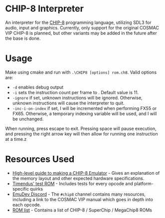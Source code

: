 # CHIP-8 Interpreter 

An interpreter for the [CHIP-8](https://en.wikipedia.org/wiki/CHIP-8) programming language, utilizing SDL3 for audio, input and graphics. Currently, only support for the original COSMAC VIP CHIP-8 is planned, but other variants may be added in the future after the base is done.

# Usage

Make using cmake and run with `.\CHIP8 [options] rom.ch8`. Valid options are:
- `-d` enables debug output
- `-i` <ipf> sets the instruction count per frame to <ipf>. Default value is 11. 
- `-ignore` if set, unknown instructions will be ignored. Otherwise, unknown instructions will cause the interpreter to quit.
- `-inc-i-on-index` if set, I will be incremented when performing FX55 or FX65. Otherwise, a temporary indexing variable will be used, and I will be unchanged.   

When running, press escape to exit. Pressing space will pause execution, and pressing the right arrow key will then allow for running one instruction at a time.z 

# Resources Used
- [High-level guide to making a CHIP-8 Emulator](https://tobiasvl.github.io/blog/write-a-chip-8-emulator/) - Gives an explanation of the memory layout and other expected hardware specifications. 
- [Timendus' test ROM](https://github.com/Timendus/chip8-test-suite) - Includes tests for every opcode and platform-specific quirks
- [EmuDev Discord](https://discord.gg/dkmJAes) - The `#chip8` channel contains many resources, including a link to the COSMAC VIP manual which goes in depth into each opcode. 
- [ROM list](https://github.com/kripod/chip8-roms/) - Contains a list of CHIP-8 / SuperChip / MegaChip8 ROMs

